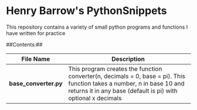 # Henry Barrow's PythonSnippets
This repository contains a variety of small python programs and functions I have written for practice

##Contents:##

File Name | Description
----------|-------------
**base_converter.py** | This program creates the function converter(n, decimals = 0, base = pi). This function takes a number, n in base 10 and returns it in any base (default is pi) with optional x decimals



